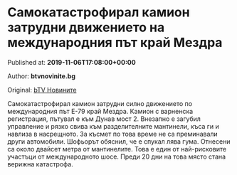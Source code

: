 
# Самокатастрофирал камион затрудни движението на международния път край Мездра

Published at: **2019-11-06T17:08:00+00:00**

Author: **btvnovinite.bg**

Original: [bTV Новините](https://btvnovinite.bg/bulgaria/samokatastrofiral-kamion-zatrudni-dvizhenieto-na-mezhdunarodnija-pat-kraj-mezdra.html)

Самокатастрофирал камион затрудни силно движението по международния път Е-79 край Мездра. Камион с варненска регистрация, пътувал е към Дунав мост 2. Внезапно е загубил управление и рязко свива към разделителните мантинели, къса ги и навлиза в насрещното.
За късмет по това време не са преминавали други автомобили. Шофьорът обяснил, че е спукал лява гума. Отнесени са около двайсет метра от мантинелите.
Това е един от най-рисковите участъци от международното шосе. Преди 20 дни на това място стана верижна катастрофа.
